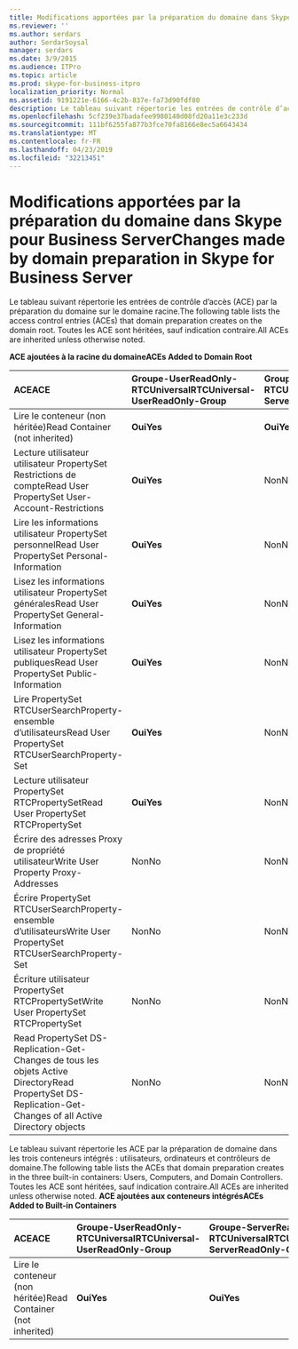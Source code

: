 ```yaml
---
title: Modifications apportées par la préparation du domaine dans Skype pour Business Server
ms.reviewer: ''
ms.author: serdars
author: SerdarSoysal
manager: serdars
ms.date: 3/9/2015
ms.audience: ITPro
ms.topic: article
ms.prod: skype-for-business-itpro
localization_priority: Normal
ms.assetid: 9191221e-6166-4c2b-837e-fa73d90fdf80
description: Le tableau suivant répertorie les entrées de contrôle d’accès (ACE) par la préparation du domaine sur le domaine racine. Toutes les ACE sont héritées, sauf indication contraire.
ms.openlocfilehash: 5cf239e37badafee9980140d08fd20a11e3c233d
ms.sourcegitcommit: 111bf6255fa877b3fce70fa8166e8ec5a6643434
ms.translationtype: MT
ms.contentlocale: fr-FR
ms.lasthandoff: 04/23/2019
ms.locfileid: "32213451"
---
```

# <a name="changes-made-by-domain-preparation-in-skype-for-business-server"></a><span data-ttu-id="2d129-104">Modifications apportées par la préparation du domaine dans Skype pour Business Server</span><span class="sxs-lookup"><span data-stu-id="2d129-104">Changes made by domain preparation in Skype for Business Server</span></span>
 
<span data-ttu-id="2d129-105">Le tableau suivant répertorie les entrées de contrôle d’accès (ACE) par la préparation du domaine sur le domaine racine.</span><span class="sxs-lookup"><span data-stu-id="2d129-105">The following table lists the access control entries (ACEs) that domain preparation creates on the domain root.</span></span> <span data-ttu-id="2d129-106">Toutes les ACE sont héritées, sauf indication contraire.</span><span class="sxs-lookup"><span data-stu-id="2d129-106">All ACEs are inherited unless otherwise noted.</span></span>
  
<span data-ttu-id="2d129-107">**ACE ajoutées à la racine du domaine**</span><span class="sxs-lookup"><span data-stu-id="2d129-107">**ACEs Added to Domain Root**</span></span>

|<span data-ttu-id="2d129-108">**ACE**</span><span class="sxs-lookup"><span data-stu-id="2d129-108">**ACE**</span></span>|<span data-ttu-id="2d129-109">**Groupe-UserReadOnly-RTCUniversal**</span><span class="sxs-lookup"><span data-stu-id="2d129-109">**RTCUniversal-UserReadOnly-Group**</span></span>|<span data-ttu-id="2d129-110">**Groupe-ServerReadOnly-RTCUniversal**</span><span class="sxs-lookup"><span data-stu-id="2d129-110">**RTCUniversal-ServerReadOnly-Group**</span></span>|<span data-ttu-id="2d129-111">**RTCUniversal-UserAdmins**</span><span class="sxs-lookup"><span data-stu-id="2d129-111">**RTCUniversal-UserAdmins**</span></span>|<span data-ttu-id="2d129-112">**RTCHSUniversal-Services**</span><span class="sxs-lookup"><span data-stu-id="2d129-112">**RTCHSUniversal-Services**</span></span>|<span data-ttu-id="2d129-113">**Utilisateurs authentifiés**</span><span class="sxs-lookup"><span data-stu-id="2d129-113">**Authenticated-Users**</span></span>|
|:-----|:-----|:-----|:-----|:-----|:-----|
|<span data-ttu-id="2d129-114">Lire le conteneur (non héritée)</span><span class="sxs-lookup"><span data-stu-id="2d129-114">Read Container (not inherited)</span></span>  <br/> |<span data-ttu-id="2d129-115">**Oui**</span><span class="sxs-lookup"><span data-stu-id="2d129-115">**Yes**</span></span> <br/> |<span data-ttu-id="2d129-116">**Oui**</span><span class="sxs-lookup"><span data-stu-id="2d129-116">**Yes**</span></span> <br/> |<span data-ttu-id="2d129-117">Non</span><span class="sxs-lookup"><span data-stu-id="2d129-117">No</span></span>  <br/> |<span data-ttu-id="2d129-118">Non</span><span class="sxs-lookup"><span data-stu-id="2d129-118">No</span></span>  <br/> |<span data-ttu-id="2d129-119">Non</span><span class="sxs-lookup"><span data-stu-id="2d129-119">No</span></span>  <br/> |
|<span data-ttu-id="2d129-120">Lecture utilisateur utilisateur PropertySet Restrictions de compte</span><span class="sxs-lookup"><span data-stu-id="2d129-120">Read User PropertySet User-Account-Restrictions</span></span>  <br/> |<span data-ttu-id="2d129-121">**Oui**</span><span class="sxs-lookup"><span data-stu-id="2d129-121">**Yes**</span></span> <br/> |<span data-ttu-id="2d129-122">Non</span><span class="sxs-lookup"><span data-stu-id="2d129-122">No</span></span>  <br/> |<span data-ttu-id="2d129-123">Non</span><span class="sxs-lookup"><span data-stu-id="2d129-123">No</span></span>  <br/> |<span data-ttu-id="2d129-124">Non</span><span class="sxs-lookup"><span data-stu-id="2d129-124">No</span></span>  <br/> |<span data-ttu-id="2d129-125">Non</span><span class="sxs-lookup"><span data-stu-id="2d129-125">No</span></span>  <br/> |
|<span data-ttu-id="2d129-126">Lire les informations utilisateur PropertySet personnel</span><span class="sxs-lookup"><span data-stu-id="2d129-126">Read User PropertySet Personal-Information</span></span>  <br/> |<span data-ttu-id="2d129-127">**Oui**</span><span class="sxs-lookup"><span data-stu-id="2d129-127">**Yes**</span></span> <br/> |<span data-ttu-id="2d129-128">Non</span><span class="sxs-lookup"><span data-stu-id="2d129-128">No</span></span>  <br/> |<span data-ttu-id="2d129-129">Non</span><span class="sxs-lookup"><span data-stu-id="2d129-129">No</span></span>  <br/> |<span data-ttu-id="2d129-130">Non</span><span class="sxs-lookup"><span data-stu-id="2d129-130">No</span></span>  <br/> |<span data-ttu-id="2d129-131">Non</span><span class="sxs-lookup"><span data-stu-id="2d129-131">No</span></span>  <br/> |
|<span data-ttu-id="2d129-132">Lisez les informations utilisateur PropertySet générales</span><span class="sxs-lookup"><span data-stu-id="2d129-132">Read User PropertySet General-Information</span></span>  <br/> |<span data-ttu-id="2d129-133">**Oui**</span><span class="sxs-lookup"><span data-stu-id="2d129-133">**Yes**</span></span> <br/> |<span data-ttu-id="2d129-134">Non</span><span class="sxs-lookup"><span data-stu-id="2d129-134">No</span></span>  <br/> |<span data-ttu-id="2d129-135">Non</span><span class="sxs-lookup"><span data-stu-id="2d129-135">No</span></span>  <br/> |<span data-ttu-id="2d129-136">Non</span><span class="sxs-lookup"><span data-stu-id="2d129-136">No</span></span>  <br/> |<span data-ttu-id="2d129-137">Non</span><span class="sxs-lookup"><span data-stu-id="2d129-137">No</span></span>  <br/> |
|<span data-ttu-id="2d129-138">Lisez les informations utilisateur PropertySet publiques</span><span class="sxs-lookup"><span data-stu-id="2d129-138">Read User PropertySet Public-Information</span></span>  <br/> |<span data-ttu-id="2d129-139">**Oui**</span><span class="sxs-lookup"><span data-stu-id="2d129-139">**Yes**</span></span> <br/> |<span data-ttu-id="2d129-140">Non</span><span class="sxs-lookup"><span data-stu-id="2d129-140">No</span></span>  <br/> |<span data-ttu-id="2d129-141">Non</span><span class="sxs-lookup"><span data-stu-id="2d129-141">No</span></span>  <br/> |<span data-ttu-id="2d129-142">Non</span><span class="sxs-lookup"><span data-stu-id="2d129-142">No</span></span>  <br/> |<span data-ttu-id="2d129-143">Non</span><span class="sxs-lookup"><span data-stu-id="2d129-143">No</span></span>  <br/> |
|<span data-ttu-id="2d129-144">Lire PropertySet RTCUserSearchProperty-ensemble d’utilisateurs</span><span class="sxs-lookup"><span data-stu-id="2d129-144">Read User PropertySet RTCUserSearchProperty-Set</span></span>  <br/> |<span data-ttu-id="2d129-145">**Oui**</span><span class="sxs-lookup"><span data-stu-id="2d129-145">**Yes**</span></span> <br/> |<span data-ttu-id="2d129-146">Non</span><span class="sxs-lookup"><span data-stu-id="2d129-146">No</span></span>  <br/> |<span data-ttu-id="2d129-147">Non</span><span class="sxs-lookup"><span data-stu-id="2d129-147">No</span></span>  <br/> |<span data-ttu-id="2d129-148">Non</span><span class="sxs-lookup"><span data-stu-id="2d129-148">No</span></span>  <br/> |<span data-ttu-id="2d129-149">**Oui**</span><span class="sxs-lookup"><span data-stu-id="2d129-149">**Yes**</span></span> <br/> |
|<span data-ttu-id="2d129-150">Lecture utilisateur PropertySet RTCPropertySet</span><span class="sxs-lookup"><span data-stu-id="2d129-150">Read User PropertySet RTCPropertySet</span></span>  <br/> |<span data-ttu-id="2d129-151">**Oui**</span><span class="sxs-lookup"><span data-stu-id="2d129-151">**Yes**</span></span> <br/> |<span data-ttu-id="2d129-152">Non</span><span class="sxs-lookup"><span data-stu-id="2d129-152">No</span></span>  <br/> |<span data-ttu-id="2d129-153">Non</span><span class="sxs-lookup"><span data-stu-id="2d129-153">No</span></span>  <br/> |<span data-ttu-id="2d129-154">Non</span><span class="sxs-lookup"><span data-stu-id="2d129-154">No</span></span>  <br/> |<span data-ttu-id="2d129-155">Non</span><span class="sxs-lookup"><span data-stu-id="2d129-155">No</span></span>  <br/> |
|<span data-ttu-id="2d129-156">Écrire des adresses Proxy de propriété utilisateur</span><span class="sxs-lookup"><span data-stu-id="2d129-156">Write User Property Proxy-Addresses</span></span>  <br/> |<span data-ttu-id="2d129-157">Non</span><span class="sxs-lookup"><span data-stu-id="2d129-157">No</span></span>  <br/> |<span data-ttu-id="2d129-158">Non</span><span class="sxs-lookup"><span data-stu-id="2d129-158">No</span></span>  <br/> |<span data-ttu-id="2d129-159">**Oui**</span><span class="sxs-lookup"><span data-stu-id="2d129-159">**Yes**</span></span> <br/> |<span data-ttu-id="2d129-160">Non</span><span class="sxs-lookup"><span data-stu-id="2d129-160">No</span></span>  <br/> |<span data-ttu-id="2d129-161">Non</span><span class="sxs-lookup"><span data-stu-id="2d129-161">No</span></span>  <br/> |
|<span data-ttu-id="2d129-162">Écrire PropertySet RTCUserSearchProperty-ensemble d’utilisateurs</span><span class="sxs-lookup"><span data-stu-id="2d129-162">Write User PropertySet RTCUserSearchProperty-Set</span></span>  <br/> |<span data-ttu-id="2d129-163">Non</span><span class="sxs-lookup"><span data-stu-id="2d129-163">No</span></span>  <br/> |<span data-ttu-id="2d129-164">Non</span><span class="sxs-lookup"><span data-stu-id="2d129-164">No</span></span>  <br/> |<span data-ttu-id="2d129-165">**Oui**</span><span class="sxs-lookup"><span data-stu-id="2d129-165">**Yes**</span></span> <br/> |<span data-ttu-id="2d129-166">Non</span><span class="sxs-lookup"><span data-stu-id="2d129-166">No</span></span>  <br/> |<span data-ttu-id="2d129-167">Non</span><span class="sxs-lookup"><span data-stu-id="2d129-167">No</span></span>  <br/> |
|<span data-ttu-id="2d129-168">Écriture utilisateur PropertySet RTCPropertySet</span><span class="sxs-lookup"><span data-stu-id="2d129-168">Write User PropertySet RTCPropertySet</span></span>  <br/> |<span data-ttu-id="2d129-169">Non</span><span class="sxs-lookup"><span data-stu-id="2d129-169">No</span></span>  <br/> |<span data-ttu-id="2d129-170">Non</span><span class="sxs-lookup"><span data-stu-id="2d129-170">No</span></span>  <br/> |<span data-ttu-id="2d129-171">**Oui**</span><span class="sxs-lookup"><span data-stu-id="2d129-171">**Yes**</span></span> <br/> |<span data-ttu-id="2d129-172">Non</span><span class="sxs-lookup"><span data-stu-id="2d129-172">No</span></span>  <br/> |<span data-ttu-id="2d129-173">Non</span><span class="sxs-lookup"><span data-stu-id="2d129-173">No</span></span>  <br/> |
|<span data-ttu-id="2d129-174">Read PropertySet DS-Replication-Get-Changes de tous les objets Active Directory</span><span class="sxs-lookup"><span data-stu-id="2d129-174">Read PropertySet DS-Replication-Get-Changes of all Active Directory objects</span></span>  <br/> |<span data-ttu-id="2d129-175">Non</span><span class="sxs-lookup"><span data-stu-id="2d129-175">No</span></span>  <br/> |<span data-ttu-id="2d129-176">Non</span><span class="sxs-lookup"><span data-stu-id="2d129-176">No</span></span>  <br/> |<span data-ttu-id="2d129-177">Non</span><span class="sxs-lookup"><span data-stu-id="2d129-177">No</span></span>  <br/> |<span data-ttu-id="2d129-178">**Oui**</span><span class="sxs-lookup"><span data-stu-id="2d129-178">**Yes**</span></span> <br/> |<span data-ttu-id="2d129-179">Non</span><span class="sxs-lookup"><span data-stu-id="2d129-179">No</span></span>  <br/> |
   
<span data-ttu-id="2d129-180">Le tableau suivant répertorie les ACE par la préparation de domaine dans les trois conteneurs intégrés : utilisateurs, ordinateurs et contrôleurs de domaine.</span><span class="sxs-lookup"><span data-stu-id="2d129-180">The following table lists the ACEs that domain preparation creates in the three built-in containers: Users, Computers, and Domain Controllers.</span></span> <span data-ttu-id="2d129-181">Toutes les ACE sont héritées, sauf indication contraire.</span><span class="sxs-lookup"><span data-stu-id="2d129-181">All ACEs are inherited unless otherwise noted.</span></span>
<span data-ttu-id="2d129-182">**ACE ajoutées aux conteneurs intégrés**</span><span class="sxs-lookup"><span data-stu-id="2d129-182">**ACEs Added to Built-in Containers**</span></span>

|<span data-ttu-id="2d129-183">**ACE**</span><span class="sxs-lookup"><span data-stu-id="2d129-183">**ACE**</span></span>|<span data-ttu-id="2d129-184">**Groupe-UserReadOnly-RTCUniversal**</span><span class="sxs-lookup"><span data-stu-id="2d129-184">**RTCUniversal-UserReadOnly-Group**</span></span>|<span data-ttu-id="2d129-185">**Groupe-ServerReadOnly-RTCUniversal**</span><span class="sxs-lookup"><span data-stu-id="2d129-185">**RTCUniversal-ServerReadOnly-Group**</span></span>|
|:-----|:-----|:-----|
|<span data-ttu-id="2d129-186">Lire le conteneur (non héritée)</span><span class="sxs-lookup"><span data-stu-id="2d129-186">Read Container (not inherited)</span></span>  <br/> |<span data-ttu-id="2d129-187">**Oui**</span><span class="sxs-lookup"><span data-stu-id="2d129-187">**Yes**</span></span> <br/> |<span data-ttu-id="2d129-188">**Oui**</span><span class="sxs-lookup"><span data-stu-id="2d129-188">**Yes**</span></span> <br/> |
   

